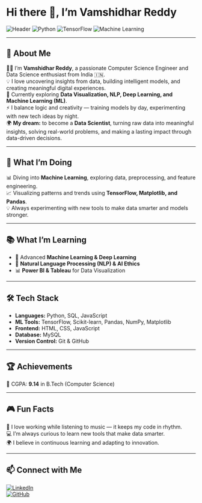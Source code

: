 # Hi there 👋, I’m Vamshidhar Reddy

![Header](https://img.shields.io/badge/Data-Science-blue?style=for-the-badge&logo=databricks)
![Python](https://img.shields.io/badge/Python-3776AB?style=for-the-badge&logo=python&logoColor=white)
![TensorFlow](https://img.shields.io/badge/TensorFlow-FF6F00?style=for-the-badge&logo=tensorflow&logoColor=white)
![Machine Learning](https://img.shields.io/badge/Machine%20Learning-F7931E?style=for-the-badge&logo=apache%20spark&logoColor=white)

---

## 💫 About Me

👨‍💻 I’m **Vamshidhar Reddy**, a passionate Computer Science Engineer and Data Science enthusiast from India 🇮🇳.  
💡 I love uncovering insights from data, building intelligent models, and creating meaningful digital experiences.  
🌱 Currently exploring **Data Visualization, NLP, Deep Learning, and Machine Learning (ML)**.  
⚡ I balance logic and creativity — training models by day, experimenting with new tech ideas by night.  
🌍 **My dream:** to become a **Data Scientist**, turning raw data into meaningful insights, solving real-world problems, and making a lasting impact through data-driven decisions.

---

## 🎯 What I’m Doing

📊 Diving into **Machine Learning**, exploring data, preprocessing, and feature engineering.  
📈 Visualizing patterns and trends using **TensorFlow, Matplotlib, and Pandas**.  
💡 Always experimenting with new tools to make data smarter and models stronger.

---

## 📚 What I’m Learning

- 🤖 Advanced **Machine Learning & Deep Learning**  
- 🧠 **Natural Language Processing (NLP) & AI Ethics**  
- 📊 **Power BI & Tableau** for Data Visualization

---

## 🛠️ Tech Stack

- **Languages:** Python, SQL, JavaScript  
- **ML Tools:** TensorFlow, Scikit-learn, Pandas, NumPy, Matplotlib  
- **Frontend:** HTML, CSS, JavaScript  
- **Database:** MySQL  
- **Version Control:** Git & GitHub  

---

## 🏆 Achievements

🏅 CGPA: **9.14** in B.Tech (Computer Science)  

---

## 🎮 Fun Facts

🎵 I love working while listening to music — it keeps my code in rhythm.  
💻 I’m always curious to learn new tools that make data smarter.  
🌍 I believe in continuous learning and adapting to innovation.

---

## 📫 Connect with Me

[![LinkedIn](https://img.shields.io/badge/LinkedIn-0077B5?style=for-the-badge&logo=linkedin&logoColor=white)](https://www.linkedin.com/in/vamshidhar00/)  
[![GitHub](https://img.shields.io/badge/GitHub-181717?style=for-the-badge&logo=github&logoColor=white)](https://github.com/Masireddyvamshi)  
